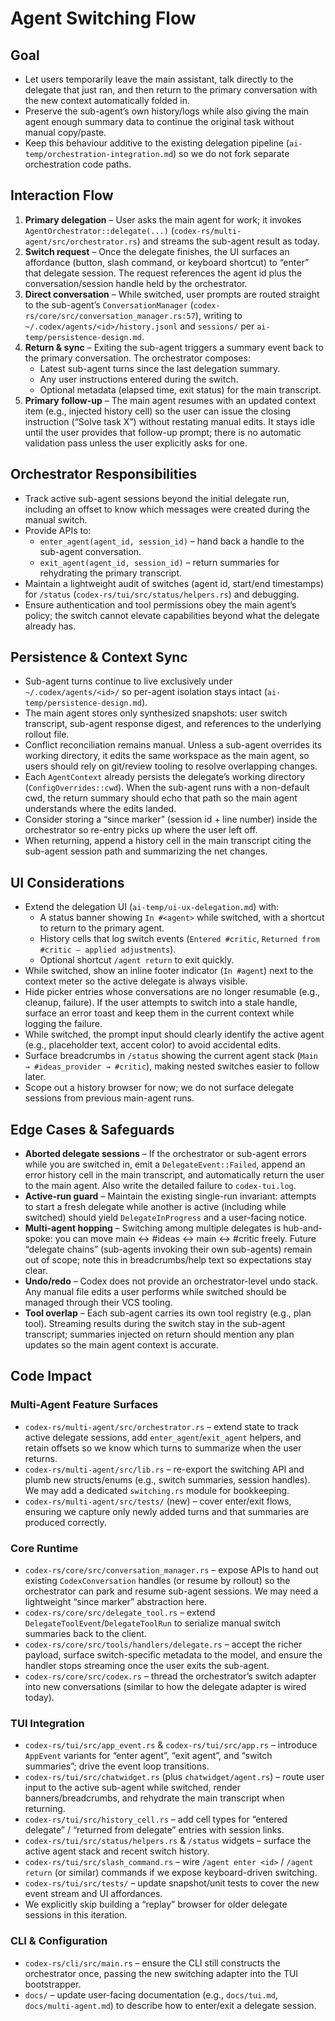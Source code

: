 # Agent Switching Flow

## Goal
- Let users temporarily leave the main assistant, talk directly to the delegate that just ran, and then return to the primary conversation with the new context automatically folded in.
- Preserve the sub-agent’s own history/logs while also giving the main agent enough summary data to continue the original task without manual copy/paste.
- Keep this behaviour additive to the existing delegation pipeline (`ai-temp/orchestration-integration.md`) so we do not fork separate orchestration code paths.

## Interaction Flow
1. **Primary delegation** – User asks the main agent for work; it invokes `AgentOrchestrator::delegate(...)` (`codex-rs/multi-agent/src/orchestrator.rs`) and streams the sub-agent result as today.
2. **Switch request** – Once the delegate finishes, the UI surfaces an affordance (button, slash command, or keyboard shortcut) to “enter” that delegate session. The request references the agent id plus the conversation/session handle held by the orchestrator.
3. **Direct conversation** – While switched, user prompts are routed straight to the sub-agent’s `ConversationManager` (`codex-rs/core/src/conversation_manager.rs:57`), writing to `~/.codex/agents/<id>/history.jsonl` and `sessions/` per `ai-temp/persistence-design.md`.
4. **Return & sync** – Exiting the sub-agent triggers a summary event back to the primary conversation. The orchestrator composes:
   - Latest sub-agent turns since the last delegation summary.
   - Any user instructions entered during the switch.
   - Optional metadata (elapsed time, exit status) for the main transcript.
5. **Primary follow-up** – The main agent resumes with an updated context item (e.g., injected history cell) so the user can issue the closing instruction (“Solve task X”) without restating manual edits. It stays idle until the user provides that follow-up prompt; there is no automatic validation pass unless the user explicitly asks for one.

## Orchestrator Responsibilities
- Track active sub-agent sessions beyond the initial delegate run, including an offset to know which messages were created during the manual switch.
- Provide APIs to:
  - `enter_agent(agent_id, session_id)` – hand back a handle to the sub-agent conversation.
  - `exit_agent(agent_id, session_id)` – return summaries for rehydrating the primary transcript.
- Maintain a lightweight audit of switches (agent id, start/end timestamps) for `/status` (`codex-rs/tui/src/status/helpers.rs`) and debugging.
- Ensure authentication and tool permissions obey the main agent’s policy; the switch cannot elevate capabilities beyond what the delegate already has.

## Persistence & Context Sync
- Sub-agent turns continue to live exclusively under `~/.codex/agents/<id>/` so per-agent isolation stays intact (`ai-temp/persistence-design.md`).
- The main agent stores only synthesized snapshots: user switch transcript, sub-agent response digest, and references to the underlying rollout file.
- Conflict reconciliation remains manual. Unless a sub-agent overrides its working directory, it edits the same workspace as the main agent, so users should rely on git/review tooling to resolve overlapping changes.
- Each `AgentContext` already persists the delegate’s working directory (`ConfigOverrides::cwd`). When the sub-agent runs with a non-default cwd, the return summary should echo that path so the main agent understands where the edits landed.
- Consider storing a “since marker” (session id + line number) inside the orchestrator so re-entry picks up where the user left off.
- When returning, append a history cell in the main transcript citing the sub-agent session path and summarizing the net changes.

## UI Considerations
- Extend the delegation UI (`ai-temp/ui-ux-delegation.md`) with:
  - A status banner showing `In #<agent>` while switched, with a shortcut to return to the primary agent.
  - History cells that log switch events (`Entered #critic`, `Returned from #critic – applied adjustments`).
  - Optional shortcut `/agent return` to exit quickly.
- While switched, show an inline footer indicator (`In #agent`) next to the context meter so the active delegate is always visible.
- Hide picker entries whose conversations are no longer resumable (e.g., cleanup, failure). If the user attempts to switch into a stale handle, surface an error toast and keep them in the current context while logging the failure.
- While switched, the prompt input should clearly identify the active agent (e.g., placeholder text, accent color) to avoid accidental edits.
- Surface breadcrumbs in `/status` showing the current agent stack (`Main → #ideas_provider → #critic`), making nested switches easier to follow later.
- Scope out a history browser for now; we do not surface delegate sessions from previous main-agent runs.

## Edge Cases & Safeguards
- **Aborted delegate sessions** – If the orchestrator or sub-agent errors while you are switched in, emit a `DelegateEvent::Failed`, append an error history cell in the main transcript, and automatically return the user to the main agent. Also write the detailed failure to `codex-tui.log`.
- **Active-run guard** – Maintain the existing single-run invariant: attempts to start a fresh delegate while another is active (including while switched) should yield `DelegateInProgress` and a user-facing notice.
- **Multi-agent hopping** – Switching among multiple delegates is hub-and-spoke: you can move main ↔ #ideas ↔ main ↔ #critic freely. Future “delegate chains” (sub-agents invoking their own sub-agents) remain out of scope; note this in breadcrumbs/help text so expectations stay clear.
- **Undo/redo** – Codex does not provide an orchestrator-level undo stack. Any manual file edits a user performs while switched should be managed through their VCS tooling.
- **Tool overlap** – Each sub-agent carries its own tool registry (e.g., plan tool). Streaming results during the switch stay in the sub-agent transcript; summaries injected on return should mention any plan updates so the main agent context is accurate.

## Code Impact

### Multi-Agent Feature Surfaces
- `codex-rs/multi-agent/src/orchestrator.rs` – extend state to track active delegate sessions, add `enter_agent`/`exit_agent` helpers, and retain offsets so we know which turns to summarize when the user returns.
- `codex-rs/multi-agent/src/lib.rs` – re-export the switching API and plumb new structs/enums (e.g., switch summaries, session handles). We may add a dedicated `switching.rs` module for bookkeeping.
- `codex-rs/multi-agent/src/tests/` (new) – cover enter/exit flows, ensuring we capture only newly added turns and that summaries are produced correctly.

### Core Runtime
- `codex-rs/core/src/conversation_manager.rs` – expose APIs to hand out existing `CodexConversation` handles (or resume by rollout) so the orchestrator can park and resume sub-agent sessions. We may need a lightweight “since marker” abstraction here.
- `codex-rs/core/src/delegate_tool.rs` – extend `DelegateToolEvent`/`DelegateToolRun` to serialize manual switch summaries back to the client.
- `codex-rs/core/src/tools/handlers/delegate.rs` – accept the richer payload, surface switch-specific metadata to the model, and ensure the handler stops streaming once the user exits the sub-agent.
- `codex-rs/core/src/codex.rs` – thread the orchestrator’s switch adapter into new conversations (similar to how the delegate adapter is wired today).

### TUI Integration
- `codex-rs/tui/src/app_event.rs` & `codex-rs/tui/src/app.rs` – introduce `AppEvent` variants for “enter agent”, “exit agent”, and “switch summaries”; drive the event loop transitions.
- `codex-rs/tui/src/chatwidget.rs` (plus `chatwidget/agent.rs`) – route user input to the active sub-agent while switched, render banners/breadcrumbs, and rehydrate the main transcript when returning.
- `codex-rs/tui/src/history_cell.rs` – add cell types for “entered delegate” / “returned from delegate” entries with session links.
- `codex-rs/tui/src/status/helpers.rs` & `/status` widgets – surface the active agent stack and recent switch history.
- `codex-rs/tui/src/slash_command.rs` – wire `/agent enter <id>` / `/agent return` (or similar) commands if we expose keyboard-driven switching.
- `codex-rs/tui/src/tests/` – update snapshot/unit tests to cover the new event stream and UI affordances.
- We explicitly skip building a “replay” browser for older delegate sessions in this iteration.

### CLI & Configuration
- `codex-rs/cli/src/main.rs` – ensure the CLI still constructs the orchestrator once, passing the new switching adapter into the TUI bootstrapper.
- `docs/` – update user-facing documentation (e.g., `docs/tui.md`, `docs/multi-agent.md`) to describe how to enter/exit a delegate session.
